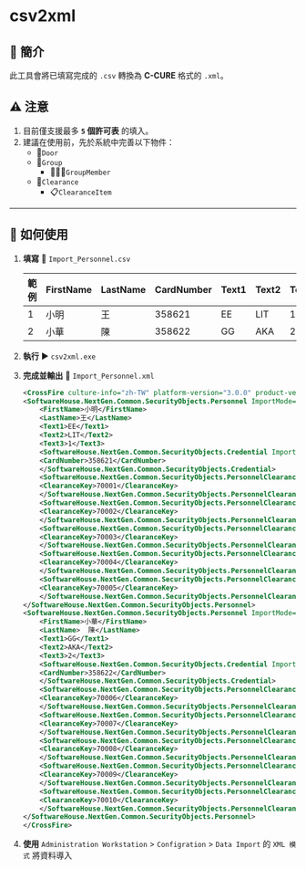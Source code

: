 # csv2xml

## 📖 簡介
此工具會將已填寫完成的 `.csv` 轉換為 **C-CURE** 格式的 `.xml`。  

## ⚠️ 注意
1. 目前僅支援最多 **`5` 個許可表** 的填入。
2. 建議在使用前，先於系統中完善以下物件：
    - 🚪`Door`
    - 📁`Group`
        - 🧑‍🤝‍🧑`GroupMember`
    - 🪪`Clearance`
        - 📋`ClearanceItem`

---

## 🚀 如何使用
1. **填寫** 📝 `Import_Personnel.csv`
   
    | 範例 | FirstName | LastName | CardNumber | Text1 | Text2  | Text3 | ClearanceKey1 | ClearanceKey2 | ClearanceKey3 | ClearanceKey4 | ClearanceKey5 |
    |----|-----------|----------|------------|-------|--------|-------|---------------|---------------|---------------|---------------|---------------|
    | 1  | 小明        | 王        | 358621     | EE    | LIT    | 1     | 70001         | 70002         | 70003         | 70004         | 70005         |
    | 2  | 小華        | 陳        | 358622     | GG    | AKA    | 2     | 70004         | 70005         | 70006         | 70007         | 70008         |

2. **執行** ▶️ `csv2xml.exe`  
3. **完成並輸出** 📇 `Import_Personnel.xml`
    ```xml
    <CrossFire culture-info="zh-TW" platform-version="3.0.0" product-version="3.0.0">
    <SoftwareHouse.NextGen.Common.SecurityObjects.Personnel ImportMode="Default">
        <FirstName>小明</FirstName>
        <LastName>王</LastName>
        <Text1>EE</Text1>
        <Text2>LIT</Text2>
        <Text3>1</Text3>
        <SoftwareHouse.NextGen.Common.SecurityObjects.Credential ImportMode="Default">
        <CardNumber>358621</CardNumber>
        </SoftwareHouse.NextGen.Common.SecurityObjects.Credential>
        <SoftwareHouse.NextGen.Common.SecurityObjects.PersonnelClearancePair ImportMode="Default">
        <ClearanceKey>70001</ClearanceKey>
        </SoftwareHouse.NextGen.Common.SecurityObjects.PersonnelClearancePair>
        <SoftwareHouse.NextGen.Common.SecurityObjects.PersonnelClearancePair ImportMode="Default">
        <ClearanceKey>70002</ClearanceKey>
        </SoftwareHouse.NextGen.Common.SecurityObjects.PersonnelClearancePair>
        <SoftwareHouse.NextGen.Common.SecurityObjects.PersonnelClearancePair ImportMode="Default">
        <ClearanceKey>70003</ClearanceKey>
        </SoftwareHouse.NextGen.Common.SecurityObjects.PersonnelClearancePair>
        <SoftwareHouse.NextGen.Common.SecurityObjects.PersonnelClearancePair ImportMode="Default">
        <ClearanceKey>70004</ClearanceKey>
        </SoftwareHouse.NextGen.Common.SecurityObjects.PersonnelClearancePair>
        <SoftwareHouse.NextGen.Common.SecurityObjects.PersonnelClearancePair ImportMode="Default">
        <ClearanceKey>70005</ClearanceKey>
        </SoftwareHouse.NextGen.Common.SecurityObjects.PersonnelClearancePair>
    </SoftwareHouse.NextGen.Common.SecurityObjects.Personnel>
    <SoftwareHouse.NextGen.Common.SecurityObjects.Personnel ImportMode="Default">
        <FirstName>小華</FirstName>
        <LastName>	陳</LastName>
        <Text1>GG</Text1>
        <Text2>AKA</Text2>
        <Text3>2</Text3>
        <SoftwareHouse.NextGen.Common.SecurityObjects.Credential ImportMode="Default">
        <CardNumber>358622</CardNumber>
        </SoftwareHouse.NextGen.Common.SecurityObjects.Credential>
        <SoftwareHouse.NextGen.Common.SecurityObjects.PersonnelClearancePair ImportMode="Default">
        <ClearanceKey>70006</ClearanceKey>
        </SoftwareHouse.NextGen.Common.SecurityObjects.PersonnelClearancePair>
        <SoftwareHouse.NextGen.Common.SecurityObjects.PersonnelClearancePair ImportMode="Default">
        <ClearanceKey>70007</ClearanceKey>
        </SoftwareHouse.NextGen.Common.SecurityObjects.PersonnelClearancePair>
        <SoftwareHouse.NextGen.Common.SecurityObjects.PersonnelClearancePair ImportMode="Default">
        <ClearanceKey>70008</ClearanceKey>
        </SoftwareHouse.NextGen.Common.SecurityObjects.PersonnelClearancePair>
        <SoftwareHouse.NextGen.Common.SecurityObjects.PersonnelClearancePair ImportMode="Default">
        <ClearanceKey>70009</ClearanceKey>
        </SoftwareHouse.NextGen.Common.SecurityObjects.PersonnelClearancePair>
        <SoftwareHouse.NextGen.Common.SecurityObjects.PersonnelClearancePair ImportMode="Default">
        <ClearanceKey>70010</ClearanceKey>
        </SoftwareHouse.NextGen.Common.SecurityObjects.PersonnelClearancePair>
    </SoftwareHouse.NextGen.Common.SecurityObjects.Personnel>
    </CrossFire>
    ```
4. **使用** `Administration Workstation` > `Configration` > `Data Import` 的 `XML 模式` 將資料導入
